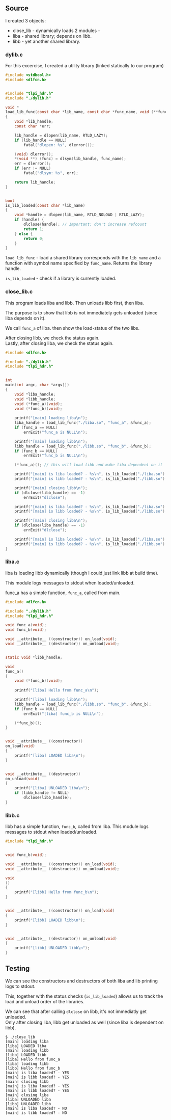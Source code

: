 ## Source
I created 3 objects:
* close_lib - dynamically loads 2 modules -
* liba - shared library; depends on libb.
* libb - yet another shared library.


### dylib.c
For this excercise, I created a utility library (linked statically to our program)
```C
#include <stdbool.h>
#include <dlfcn.h>


#include "tlpi_hdr.h"
#include "./dylib.h"

void *
load_lib_func(const char *lib_name, const char *func_name, void (**func)(void))
{
    void *lib_handle;
    const char *err;

    lib_handle = dlopen(lib_name, RTLD_LAZY);
    if (lib_handle == NULL)
        fatal("dlopen: %s", dlerror());

    (void) dlerror();
    *(void **) (func) = dlsym(lib_handle, func_name);
    err = dlerror();
    if (err != NULL)
        fatal("dlsym: %s", err);

    return lib_handle;
}


bool
is_lib_loaded(const char *lib_name)
{
    void *handle = dlopen(lib_name, RTLD_NOLOAD | RTLD_LAZY);
    if (handle) {
        dlclose(handle); // Important: don't increase refcount
        return 1;
    } else {
        return 0;
    }
}

```

`load_lib_func` - load a shared library corresponds with the `lib_name` and a function with symbol name specified by `func_name`. Returns the library handle. 

`is_lib_loaded` - check if a library is currently loaded.


### close_lib.c
This program loads liba and libb. Then unloads libb first, then liba.

The purpose is to show that libb is not immediately gets unloaded (since liba depends on it).

We call `func_a` of liba. then show the load-status of the two libs.

After closing libb, we check the status again.<br/>
Lastly, after closing liba, we check the status again.


```C
#include <dlfcn.h>

#include "./dylib.h"
#include "tlpi_hdr.h"


int
main(int argc, char *argv[])
{
    void *liba_handle;
    void *libb_handle;
    void (*func_a)(void);
    void (*func_b)(void);
    
    printf("[main] loading liba\n");
    liba_handle = load_lib_func("./liba.so", "func_a", &func_a);
    if (func_a == NULL)
        errExit("func_a is NULL\n");

    printf("[main] loading libb\n");
    libb_handle = load_lib_func("./libb.so", "func_b", &func_b);
    if (func_b == NULL)
        errExit("func_b is NULL\n");

    (*func_a)(); // this will load libb and make liba dependent on it

    printf("[main] is liba loaded? - %s\n", is_lib_loaded("./liba.so") ? "YES" : "NO");
    printf("[main] is libb loaded? - %s\n", is_lib_loaded("./libb.so") ? "YES" : "NO");

    printf("[main] closing libb\n");
    if (dlclose(libb_handle) == -1)
        errExit("dlclose");

    printf("[main] is liba loaded? - %s\n", is_lib_loaded("./liba.so") ? "YES" : "NO");
    printf("[main] is libb loaded? - %s\n", is_lib_loaded("./libb.so") ? "YES" : "NO");

    printf("[main] closing liba\n");
    if (dlclose(liba_handle) == -1)
        errExit("dlclose");

    printf("[main] is liba loaded? - %s\n", is_lib_loaded("./liba.so") ? "YES" : "NO");
    printf("[main] is libb loaded? - %s\n", is_lib_loaded("./libb.so") ? "YES" : "NO");
}

```

### liba.c
liba is loading libb dynamically (though I could just link libb at build time).

This module logs messages to stdout when loaded/unloaded.

func_a has a simple function, `func_a`, called from main.

```C
#include <dlfcn.h>

#include "./dylib.h"
#include "tlpi_hdr.h"

void func_a(void);
void func_b(void);

void __attribute__ ((constructor)) on_load(void);
void __attribute__ ((destructor)) on_unload(void);


static void *libb_handle;

void
func_a()
{
    void (*func_b)(void);
    
    printf("[liba] Hello from func_a\n");

    printf("[liba] loading libb\n");
    libb_handle = load_lib_func("./libb.so", "func_b", &func_b);
    if (func_b == NULL)
        errExit("[liba] func_b is NULL\n");

    (*func_b)();
}


void __attribute__ ((constructor))
on_load(void)
{
    printf("[liba] LOADED liba\n");
}


void __attribute__ ((destructor))
on_unload(void)
{
    printf("[liba] UNLOADED liba\n");
    if (libb_handle != NULL)
        dlclose(libb_handle);
}

```

### libb.c
libb has a simple function, `func_b`, called from liba.
This module logs messages to stdout when loaded/unloaded.

```C
#include "tlpi_hdr.h"


void func_b(void);

void __attribute__ ((constructor)) on_load(void);
void __attribute__ ((destructor)) on_unload(void);

void
()
{
    printf("[libb] Hello from func_b\n");
}


void __attribute__ ((constructor)) on_load(void)
{
    printf("[libb] LOADED libb\n");
}


void __attribute__ ((destructor)) on_unload(void)
{
    printf("[libb] UNLOADED libb\n");
}

```


## Testing
We can see the constructors and destructors of both liba and lib printing logs to stdout.

This, together with the status checks (`is_lib_loaded`) allows us to track the load and unload order of the libraries.

We can see that after calling `dlclose` on libb, it's not immediatly get unloaded.<br/>
Only after closing liba, libb get unloaded as well (since liba is dependent on libb).

```
$ ./close_lib
[main] loading liba
[liba] LOADED liba
[main] loading libb
[libb] LOADED libb
[liba] Hello from func_a
[liba] loading libb
[libb] Hello from func_b
[main] is liba loaded? - YES
[main] is libb loaded? - YES
[main] closing libb
[main] is liba loaded? - YES
[main] is libb loaded? - YES
[main] closing liba
[liba] UNLOADED liba
[libb] UNLOADED libb
[main] is liba loaded? - NO
[main] is libb loaded? - NO

```
